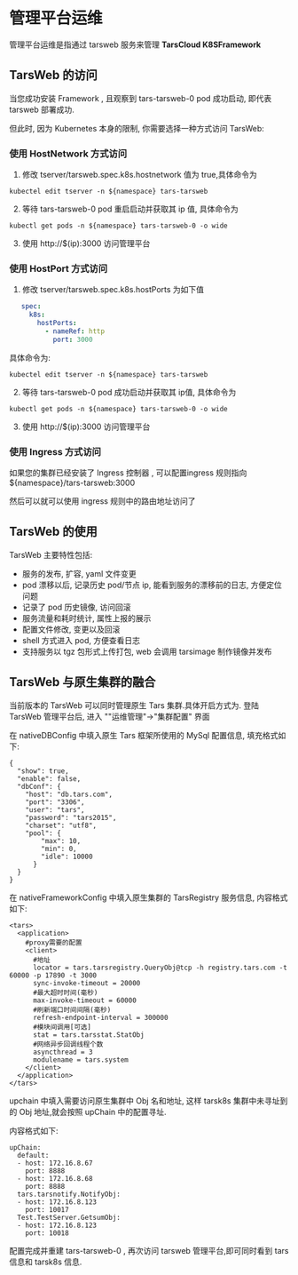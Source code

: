 # 管理平台运维

管理平台运维是指通过 tarsweb 服务来管理 **TarsCloud K8SFramework**

## TarsWeb 的访问

当您成功安装 Framework , 且观察到 tars-tarsweb-0 pod 成功启动, 即代表 tarsweb 部署成功.

但此时, 因为 Kubernetes 本身的限制, 你需要选择一种方式访问 TarsWeb:

### 使用 HostNetwork 方式访问

1. 修改 tserver/tarsweb.spec.k8s.hostnetwork 值为 true,具体命令为

```shell
kubectel edit tserver -n ${namespace} tars-tarsweb
```

2. 等待 tars-tarsweb-0 pod 重启启动并获取其 ip 值, 具体命令为

```shell
kubectl get pods -n ${namespace} tars-tarsweb-0 -o wide
```

3. 使用 http://$(ip):3000 访问管理平台

### 使用 HostPort 方式访问

1. 修改 tserver/tarsweb.spec.k8s.hostPorts 为如下值

```yaml
   spec:
     k8s:
       hostPorts:
         - nameRef: http
           port: 3000
```

具体命令为:

```shell
kubectel edit tserver -n ${namespace} tars-tarsweb
```

2. 等待 tars-tarsweb-0 pod 成功启动并获取其 ip值, 具体命令为

```shell
kubectl get pods -n ${namespace} tars-tarsweb-0 -o wide
```

3. 使用 http://$(ip):3000 访问管理平台

### 使用 Ingress 方式访问

如果您的集群已经安装了 Ingress 控制器 , 可以配置ingress 规则指向 ${namespace}/tars-tarsweb:3000

然后可以就可以使用 ingress 规则中的路由地址访问了

## TarsWeb 的使用

TarsWeb 主要特性包括:

- 服务的发布, 扩容, yaml 文件变更
- pod 漂移以后, 记录历史 pod/节点 ip, 能看到服务的漂移前的日志, 方便定位问题
- 记录了 pod 历史镜像, 访问回滚
- 服务流量和耗时统计, 属性上报的展示
- 配置文件修改, 变更以及回滚
- shell 方式进入 pod, 方便查看日志
- 支持服务以 tgz 包形式上传打包, web 会调用 tarsimage 制作镜像并发布

## TarsWeb 与原生集群的融合

当前版本的 TarsWeb 可以同时管理原生 Tars 集群.具体开启方式为. 登陆 TarsWeb 管理平台后, 进入 ""运维管理"->"集群配置" 界面

在 nativeDBConfig 中填入原生 Tars 框架所使用的 MySql 配置信息, 填充格式如下:

```
{
  "show": true,
  "enable": false,
  "dbConf": {
    "host": "db.tars.com",
    "port": "3306",      
    "user": "tars",      
    "password": "tars2015", 
    "charset": "utf8", 
    "pool": {
        "max": 10,
        "min": 0, 
        "idle": 10000 
      }
  }
}
```

在 nativeFrameworkConfig 中填入原生集群的 TarsRegistry 服务信息, 内容格式如下:

```
<tars>
  <application>
    #proxy需要的配置
    <client>
      #地址
      locator = tars.tarsregistry.QueryObj@tcp -h registry.tars.com -t 60000 -p 17890 -t 3000
      sync-invoke-timeout = 20000
      #最大超时时间(毫秒)
      max-invoke-timeout = 60000
      #刷新端口时间间隔(毫秒)
      refresh-endpoint-interval = 300000
      #模块间调用[可选]
      stat = tars.tarsstat.StatObj
      #网络异步回调线程个数
      asyncthread = 3
      modulename = tars.system
    </client>
  </application>
</tars>
```

upchain 中填入需要访问原生集群中 Obj 名和地址, 这样 tarsk8s 集群中未寻址到的 Obj 地址,就会按照 upChain 中的配置寻址.

内容格式如下:

```
upChain:
  default:
  - host: 172.16.8.67
    port: 8888
  - host: 172.16.8.68
    port: 8888
  tars.tarsnotify.NotifyObj:
  - host: 172.16.8.123
    port: 10017
  Test.TestServer.GetsumObj:
  - host: 172.16.8.123
    port: 10018
```

配置完成并重建 tars-tarsweb-0 , 再次访问 tarsweb 管理平台,即可同时看到 tars 信息和 tarsk8s 信息.
